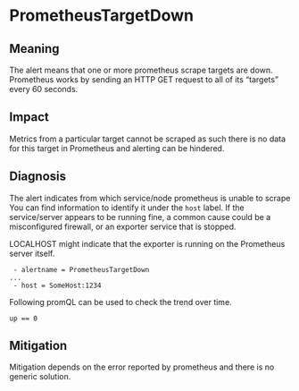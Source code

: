 # PrometheusTargetDown

## Meaning

The alert means that one or more prometheus scrape targets are down.
Prometheus works by sending an HTTP GET request to all of its “targets” every 60 seconds. 
## Impact

Metrics from a particular target cannot be scraped as such there is no data for this target in Prometheus and alerting can be hindered.

## Diagnosis

The alert indicates from which service/node prometheus is unable to scrape
You can find information to identify it under the `host` label.
If the service/server appears to be running fine, a common cause could be a misconfigured firewall, or an exporter service that is stopped.

LOCALHOST might indicate that the exporter is running on the Prometheus server itself.

```console
 - alertname = PrometheusTargetDown
...
 - host = SomeHost:1234
```

Following promQL can be used to check the trend over time.

```console
up == 0 
```
## Mitigation

Mitigation depends on the error reported by prometheus and there is no generic solution.

